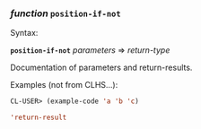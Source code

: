 ### <em>function</em> <strong>`position-if-not`</strong>

Syntax:

<strong>`position-if-not`</strong> <em>parameters</em> => <em>return-type</em>

Documentation of parameters and return-results.

Examples (not from CLHS...):

```lisp
CL-USER> (example-code 'a 'b 'c)

'return-result
```
